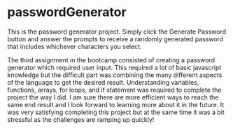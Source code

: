 # passwordGenerator
This is the password generator project. Simply click the Generate Password button and answer the prompts to receive a randomly generated password that includes whichever characters
you select.


The third assignment in the bootcamp consisted of creating a password generator which required user input.
This required a lot of basic javascript knowledge but the difficult part was combining the many different aspects of the language to get the desired result.
Understanding variables, functions, arrays, for loops, and if statement was required to complete the project the way I did. I am sure there are more efficient ways to reach
the same end result and I look forward to learning more about it in the future.
It was very satisfying completing this project but at the same time it was a bit stressful as the challenges are ramping up quickly!

